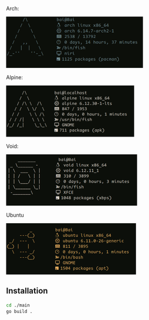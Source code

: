 Arch:

<img height="140" src="./assets/arch.png"/>

Alpine:

<img height="140" src="./assets/alpine.png"/>

Void:

<img height="140" src="./assets/void.png"/>

Ubuntu

<img height="140" src="./assets/ubuntu.png"/>

## Installation

```bash
cd ./main
go build .
```
